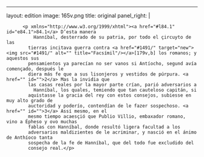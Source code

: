 <?xml version="1.0" encoding="UTF-8"?>
---
layout: edition
image: 165v.png 
title: original 
panel_right: |  
            
          <p xmlns="http://www.w3.org/1999/xhtml"><a href="#l84.1" id="e84.1">84.1</a> D’esta manera
              Hanníbal, desterrado de su patria, por todo el çircuyto de las
            tierras incitava guerra contra <a href="#1491/" target="new"><img src="#1491/" alt="" title="Facsímil"/></a>[179v,b] los romanos; y aquestos sus
            pensamientos ya parecían no ser vanos si Antíocho, segund avía començado, después le
            diera más fe que a sus lisonjeros y vestidos de púrpura. <a href="" id="">2</a> Mas la invidia que
            las casas reales por la mayor parte crían, parió adversarios a
              Hanníbal, los quales, temiendo que tan cauteloso capitán, si
            aquistasse la gracia del rey con estos consejos, subiesse en muy alto grado de
            auctoridad y poderío, contendían de le fazer sospechoso. <a href="" id="">3</a> Assí mesmo, en el
            mesmo tiempo acaesçió que Publio Villio, embaxador romano, vino a Épheso y ovo muchas
            fablas con Hanníbal, donde resultó ligera facultad a los
            adversarios maldizientes de le acriminar, y nasció en el ánimo de Anthíoco tanta
            sospecha de la fe de Hanníbal, que del todo fue excludido del
            consejo real.</p>
        